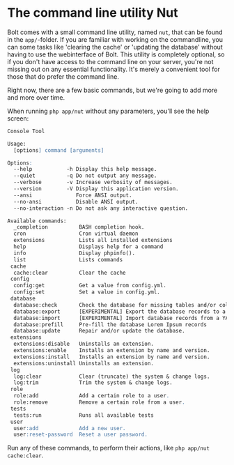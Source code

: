 The command line utility Nut
============================

Bolt comes with a small command line utility, named `nut`, that can be found in
the `app/`-folder. If you are familiar with working on the commandline, you can
some tasks like 'clearing the cache' or 'updating the database' without having
to use the webinterface of Bolt. This utility is completely optional, so if you
don't have access to the command line on your server, you're not missing out on
any essential functionality. It's merely a convenient tool for those that do
prefer the command line.

Right now, there are a few basic commands, but we're going to add more and more
over time.

When running `php app/nut` without any parameters, you'll see the help screen:

```apache
Console Tool

Usage:
  [options] command [arguments]

Options:
  --help           -h Display this help message.
  --quiet          -q Do not output any message.
  --verbose        -v Increase verbosity of messages.
  --version        -V Display this application version.
  --ansi              Force ANSI output.
  --no-ansi           Disable ANSI output.
  --no-interaction -n Do not ask any interactive question.

Available commands:
  _completion          BASH completion hook.
  cron                 Cron virtual daemon
  extensions           Lists all installed extensions
  help                 Displays help for a command
  info                 Display phpinfo().
  list                 Lists commands
 cache
  cache:clear          Clear the cache
 config
  config:get           Get a value from config.yml.
  config:set           Set a value in config.yml.
 database
  database:check       Check the database for missing tables and/or columns.
  database:export      [EXPERIMENTAL] Export the database records to a YAML or JSON file.
  database:import      [EXPERIMENTAL] Import database records from a YAML or JSON file
  database:prefill     Pre-fill the database Lorem Ipsum records
  database:update      Repair and/or update the database.
 extensions
  extensions:disable   Uninstalls an extension.
  extensions:enable    Installs an extension by name and version.
  extensions:install   Installs an extension by name and version.
  extensions:uninstall Uninstalls an extension.
 log
  log:clear            Clear (truncate) the system & change logs.
  log:trim             Trim the system & change logs.
 role
  role:add             Add a certain role to a user.
  role:remove          Remove a certain role from a user.
 tests
  tests:run            Runs all available tests
 user
  user:add             Add a new user.
  user:reset-password  Reset a user password.
```

Run any of these commands, to perform their actions, like `php app/nut cache:clear`.

